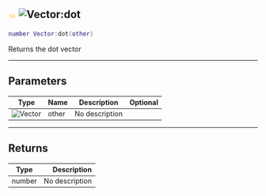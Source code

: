 ## ![shared](../../.gitbook/assets/shared.png) ![Vector](./readme/vector "mention"):dot

```lua
number Vector:dot(other)
```

Returns the dot vector

------
## Parameters

| Type   | Name | Description | Optional |
| ------ | ---- | ----------- | -------: |
| ![Vector](./readme/vector "mention") | other | No description |  |


------
## Returns

| Type   | Description |
| ------ | ----------: |
| number | No description |

